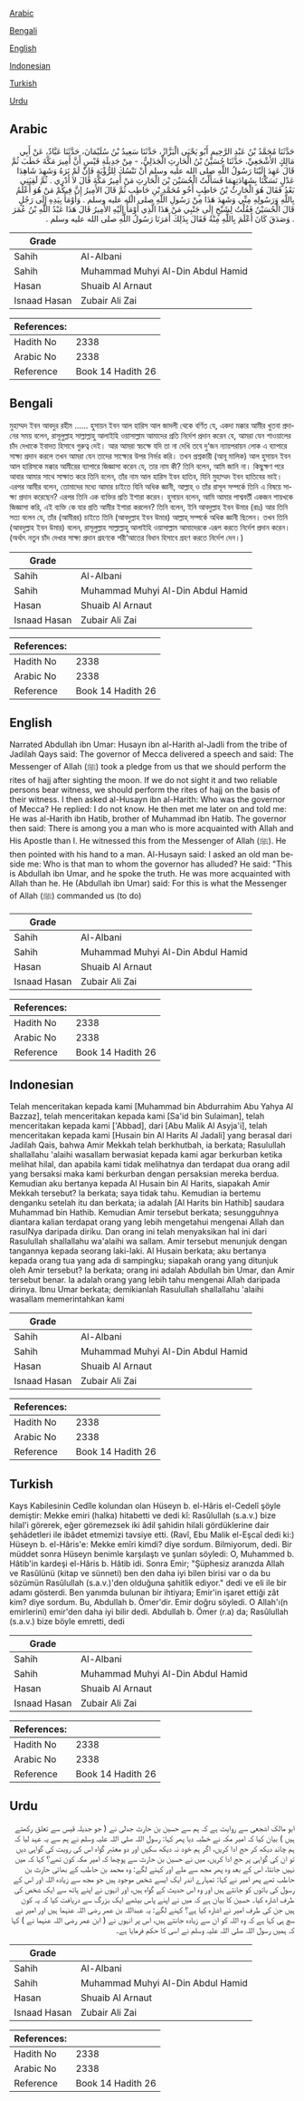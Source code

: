[Arabic](#arabic)

[Bengali](#bengali)

[English](#english)

[Indonesian](#indonesian)

[Turkish](#turkish)

[Urdu](#urdu)

## Arabic


<div dir="rtl" lang="ar" style={{fontSize:'larger',backgroundColor:'#f8f9fa',padding:20}}>
حَدَّثَنَا مُحَمَّدُ بْنُ عَبْدِ الرَّحِيمِ أَبُو يَحْيَى الْبَزَّازُ، حَدَّثَنَا سَعِيدُ بْنُ سُلَيْمَانَ، حَدَّثَنَا عَبَّادٌ، عَنْ أَبِي مَالِكٍ الأَشْجَعِيِّ، حَدَّثَنَا حُسَيْنُ بْنُ الْحَارِثِ الْجَدَلِيُّ، - مِنْ جَدِيلَةِ قَيْسٍ أَنَّ أَمِيرَ مَكَّةَ خَطَبَ ثُمَّ قَالَ عَهِدَ إِلَيْنَا رَسُولُ اللَّهِ صلى الله عليه وسلم أَنْ نَنْسُكَ لِلرُّؤْيَةِ فَإِنْ لَمْ نَرَهُ وَشَهِدَ شَاهِدَا عَدْلٍ نَسَكْنَا بِشَهَادَتِهِمَا فَسَأَلْتُ الْحُسَيْنَ بْنَ الْحَارِثِ مَنْ أَمِيرُ مَكَّةَ قَالَ لاَ أَدْرِي ‏.‏ ثُمَّ لَقِيَنِي بَعْدُ فَقَالَ هُوَ الْحَارِثُ بْنُ حَاطِبٍ أَخُو مُحَمَّدِ بْنِ حَاطِبٍ ثُمَّ قَالَ الأَمِيرُ إِنَّ فِيكُمْ مَنْ هُوَ أَعْلَمُ بِاللَّهِ وَرَسُولِهِ مِنِّي وَشَهِدَ هَذَا مِنْ رَسُولِ اللَّهِ صلى الله عليه وسلم ‏.‏ وَأَوْمَأَ بِيَدِهِ إِلَى رَجُلٍ قَالَ الْحُسَيْنُ فَقُلْتُ لِشَيْخٍ إِلَى جَنْبِي مَنْ هَذَا الَّذِي أَوْمَأَ إِلَيْهِ الأَمِيرُ قَالَ هَذَا عَبْدُ اللَّهِ بْنُ عُمَرَ ‏.‏ وَصَدَقَ كَانَ أَعْلَمَ بِاللَّهِ مِنْهُ فَقَالَ بِذَلِكَ أَمَرَنَا رَسُولُ اللَّهِ صلى الله عليه وسلم ‏.‏
</div>
<div style={{backgroundColor:'#f8f9fa',padding:20, marginBottom: 10}}><table> <thead> <tr> <th>Grade</th> <th></th> </tr> </thead> <tbody> <tr><td>Sahih</td><td>Al-Albani</td></tr><tr><td>Sahih</td><td>Muhammad Muhyi Al-Din Abdul Hamid</td></tr><tr><td>Hasan</td><td>Shuaib Al Arnaut</td></tr><tr><td>Isnaad Hasan</td><td>Zubair Ali Zai</td></tr></tbody></table><table> <thead> <tr> <th>References:</th> <th></th> </tr> </thead> <tbody><tr><td>Hadith No</td><td>2338</td></tr><tr><td>Arabic No</td><td>2338</td></tr><tr><td>Reference</td><td>Book 14 Hadith 26</td></tr></tbody></table></div>

## Bengali


<div dir="ltr" lang="bn" style={{fontSize:'larger',backgroundColor:'#f8f9fa',padding:20}}>
মুহাম্মদ ইবন আবদুর রহীম ...... হুসায়ন ইবন আল হারিস আল জাদলী থেকে বর্ণিত যে, একদা মক্কার আমীর খুতবা প্রদানের সময় বলেন, রাসূলুল্লাহ সাল্লাল্লাহু আলাইহি ওয়াসাল্লাম আমাদের প্রতি নির্দেশ প্রদান করেন যে, আমরা যেন শাওয়ালের চাঁদ দেখাকে ইবাদত হিসাবে গুরুত্ব দেই। আর আমরা স্বচক্ষে যদি তা না দেখি তবে দু‘জন ন্যায়পরায়ন লোক এ ব্যাপারে সাক্ষ্য প্রদান করলে তখন আমরা যেন তাদের সাক্ষ্যের উপর নির্ভর করি। তখন প্রশ্নকারী (আবূ মালিক) আল হুসায়ন ইবন আল হারিসকে মক্কার আমীরের ব্যাপারে জিজ্ঞাসা করেন যে, তার নাম কী? তিনি বলেন, আমি জানি না। কিছুক্ষণ পরে আবার আমার সাথে সাক্ষাত করে তিনি বলেন, তাঁর নাম আল হারিস ইবন হাতিব, যিনি মুহাম্মদ ইবন হাতিবের ভাই। এরপর আমীর বলেন, তোমাদের মধ্যে আমার চাইতে যিনি অধিক জ্ঞানী, আল্লাহ্‌ ও তাঁর রাসূল সম্পর্কে তিনি এ বিষয়ে সাক্ষ্য প্রদান করেছেন? এরপর তিনি এক ব্যক্তির প্রতি ইশারা করেন। হুসায়ন বলেন, আমি আমার পাশ্ববর্তী একজন শায়খকে জিজ্ঞাসা করি, এই ব্যক্তি কে যার প্রতি আমীর ইশারা করলেন? তিনি বলেন, ইনি আবদুল্লাহ ইবন উমার (রাঃ) আর তিনি সত্য বলেন যে, তাঁর (আমীরর) চাইতে তিনি (আবদুল্লাহ ইবন উমার) আল্লাহ্‌ সম্পর্কে অধিক জ্ঞানী ছিলেন। তখন তিনি (আবদুল্লাহ ইবন উমার) বলেন, রাসূলুল্লাহ সাল্লাল্লাহু আলাইহি ওয়াসাল্লাম আমাদেরকে এরূপ করতে নির্দেশ প্রদান করেন। (অর্থাৎ নতুন চাঁদ দেখার সাক্ষ্য প্রদান গ্রহণকে শরী‘আতের বিধান হিসাবে গ্রহণ করতে নির্দেশ দেন।)
</div>
<div style={{backgroundColor:'#f8f9fa',padding:20, marginBottom: 10}}><table> <thead> <tr> <th>Grade</th> <th></th> </tr> </thead> <tbody> <tr><td>Sahih</td><td>Al-Albani</td></tr><tr><td>Sahih</td><td>Muhammad Muhyi Al-Din Abdul Hamid</td></tr><tr><td>Hasan</td><td>Shuaib Al Arnaut</td></tr><tr><td>Isnaad Hasan</td><td>Zubair Ali Zai</td></tr></tbody></table><table> <thead> <tr> <th>References:</th> <th></th> </tr> </thead> <tbody><tr><td>Hadith No</td><td>2338</td></tr><tr><td>Arabic No</td><td>2338</td></tr><tr><td>Reference</td><td>Book 14 Hadith 26</td></tr></tbody></table></div>

## English


<div dir="ltr" lang="en" style={{fontSize:'larger',backgroundColor:'#f8f9fa',padding:20}}>
Narrated Abdullah ibn Umar: Husayn ibn al-Harith al-Jadli from the tribe of Jadilah Qays said: The governor of Mecca delivered a speech and said: The Messenger of Allah (ﷺ) took a pledge from us that we should perform the rites of hajj after sighting the moon. If we do not sight it and two reliable persons bear witness, we should perform the rites of hajj on the basis of their witness. I then asked al-Husayn ibn al-Harith: Who was the governor of Mecca? He replied: I do not know. He then met me later on and told me: He was al-Harith ibn Hatib, brother of Muhammad ibn Hatib. The governor then said: There is among you a man who is more acquainted with Allah and His Apostle than I. He witnessed this from the Messenger of Allah (ﷺ). He then pointed with his hand to a man. Al-Husayn said: I asked an old man beside me: Who is that man to whom the governor has alluded? He said: "This is Abdullah ibn Umar, and he spoke the truth. He was more acquainted with Allah than he. He (Abdullah ibn Umar) said: For this is what the Messenger of Allah (ﷺ) commanded us (to do)
</div>
<div style={{backgroundColor:'#f8f9fa',padding:20, marginBottom: 10}}><table> <thead> <tr> <th>Grade</th> <th></th> </tr> </thead> <tbody> <tr><td>Sahih</td><td>Al-Albani</td></tr><tr><td>Sahih</td><td>Muhammad Muhyi Al-Din Abdul Hamid</td></tr><tr><td>Hasan</td><td>Shuaib Al Arnaut</td></tr><tr><td>Isnaad Hasan</td><td>Zubair Ali Zai</td></tr></tbody></table><table> <thead> <tr> <th>References:</th> <th></th> </tr> </thead> <tbody><tr><td>Hadith No</td><td>2338</td></tr><tr><td>Arabic No</td><td>2338</td></tr><tr><td>Reference</td><td>Book 14 Hadith 26</td></tr></tbody></table></div>

## Indonesian


<div dir="ltr" lang="id" style={{fontSize:'larger',backgroundColor:'#f8f9fa',padding:20}}>
Telah menceritakan kepada kami [Muhammad bin Abdurrahim Abu Yahya Al Bazzaz], telah menceritakan kepada kami [Sa'id bin Sulaiman], telah menceritakan kepada kami ['Abbad], dari [Abu Malik Al Asyja'i], telah menceritakan kepada kami [Husain bin Al Harits Al Jadali] yang berasal dari Jadilah Qais, bahwa Amir Mekkah telah berkhutbah, ia berkata; Rasulullah shallallahu 'alaihi wasallam berwasiat kepada kami agar berkurban ketika melihat hilal, dan apabila kami tidak melihatnya dan terdapat dua orang adil yang bersaksi maka kami berkurban dengan persaksian mereka berdua. Kemudian aku bertanya kepada Al Husain bin Al Harits, siapakah Amir Mekkah tersebut? Ia berkata; saya tidak tahu. Kemudian ia bertemu denganku setelah itu dan berkata; ia adalah [Al Harits bin Hathib] saudara Muhammad bin Hathib. Kemudian Amir tersebut berkata; sesungguhnya diantara kalian terdapat orang yang lebih mengetahui mengenai Allah dan rasulNya daripada diriku. Dan orang ini telah menyaksikan hal ini dari Rasulullah shallallahu wa'alaihi wa sallam. Amir tersebut menunjuk dengan tangannya kepada seorang laki-laki. Al Husain berkata; aku bertanya kepada orang tua yang ada di sampingku; siapakah orang yang ditunjuk oleh Amir tersebut? Ia berkata; orang ini adalah Abdullah bin Umar, dan Amir tersebut benar. Ia adalah orang yang lebih tahu mengenai Allah daripada dirinya. Ibnu Umar berkata; demikianlah Rasulullah shallallahu 'alaihi wasallam memerintahkan kami
</div>
<div style={{backgroundColor:'#f8f9fa',padding:20, marginBottom: 10}}><table> <thead> <tr> <th>Grade</th> <th></th> </tr> </thead> <tbody> <tr><td>Sahih</td><td>Al-Albani</td></tr><tr><td>Sahih</td><td>Muhammad Muhyi Al-Din Abdul Hamid</td></tr><tr><td>Hasan</td><td>Shuaib Al Arnaut</td></tr><tr><td>Isnaad Hasan</td><td>Zubair Ali Zai</td></tr></tbody></table><table> <thead> <tr> <th>References:</th> <th></th> </tr> </thead> <tbody><tr><td>Hadith No</td><td>2338</td></tr><tr><td>Arabic No</td><td>2338</td></tr><tr><td>Reference</td><td>Book 14 Hadith 26</td></tr></tbody></table></div>

## Turkish


<div dir="ltr" lang="tr" style={{fontSize:'larger',backgroundColor:'#f8f9fa',padding:20}}>
Kays Kabilesinin Cedîle kolundan olan Hüseyn b. el-Hâris el-Cedelî şöyle demiştir: Mekke emiri (halka) hitabetti ve dedi kî: Rasûlullah (s.a.v.) bize hilal'i görerek, eğer göremezsek iki âdil şahidin hilali gördüklerine dair şehâdetleri ile ibâdet etmemizi tavsiye etti. (Ravî, Ebu Malik el-Eşcaî dedi ki:) Hüseyn b. el-Hâris'e: Mekke emîri kimdi? diye sordum. Bilmiyorum, dedi. Bir müddet sonra Hüseyn benimle karşılaştı ve şunları söyledi: O, Muhammed b. Hâtib'in kardeşi el-Hâris b. Hâtib idi. Sonra Emir; "Şüphesiz aranızda Allah ve Rasûlünü (kitap ve sünneti) ben den daha iyi bilen birisi var o da bu sözümün Rasûlullah (s.a.v.)'den olduğuna şahitlik ediyor." dedi ve eli ile bir adamı gösterdi. Ben yanımda bulunan bir ihtiyara; Emir'in işaret ettiği zât kim? diye sordum. Bu, Abdullah b. Ömer'dir. Emir doğru söyledi. O Allah'ı(n emirlerini) emir'den daha iyi bilir dedi. Abdullah b. Ömer (r.a) da; Rasûlullah (s.a.v.) bize böyle emretti, dedi
</div>
<div style={{backgroundColor:'#f8f9fa',padding:20, marginBottom: 10}}><table> <thead> <tr> <th>Grade</th> <th></th> </tr> </thead> <tbody> <tr><td>Sahih</td><td>Al-Albani</td></tr><tr><td>Sahih</td><td>Muhammad Muhyi Al-Din Abdul Hamid</td></tr><tr><td>Hasan</td><td>Shuaib Al Arnaut</td></tr><tr><td>Isnaad Hasan</td><td>Zubair Ali Zai</td></tr></tbody></table><table> <thead> <tr> <th>References:</th> <th></th> </tr> </thead> <tbody><tr><td>Hadith No</td><td>2338</td></tr><tr><td>Arabic No</td><td>2338</td></tr><tr><td>Reference</td><td>Book 14 Hadith 26</td></tr></tbody></table></div>

## Urdu


<div dir="rtl" lang="ur" style={{fontSize:'larger',backgroundColor:'#f8f9fa',padding:20}}>
ابو مالک اشجعی سے روایت ہے کہ ہم سے حسین بن حارث جدلی نے ( جو جدیلہ قیس سے تعلق رکھتے ہیں ) بیان کیا کہ امیر مکہ نے خطبہ دیا پھر کہا: رسول اللہ صلی اللہ علیہ وسلم نے ہم سے یہ عہد لیا کہ ہم چاند دیکھ کر حج ادا کریں، اگر ہم خود نہ دیکھ سکیں اور دو معتبر گواہ اس کی رویت کی گواہی دیں تو ان کی گواہی پر حج ادا کریں، میں نے حسین بن حارث سے پوچھا کہ امیر مکہ کون تھے؟ کہا کہ میں نہیں جانتا، اس کے بعد وہ پھر مجھ سے ملے اور کہنے لگے: وہ محمد بن حاطب کے بھائی حارث بن حاطب تھے پھر امیر نے کہا: تمہارے اندر ایک ایسے شخص موجود ہیں جو مجھ سے زیادہ اللہ اور اس کے رسول کی باتوں کو جانتے ہیں اور وہ اس حدیث کے گواہ ہیں، اور انہوں نے اپنے ہاتھ سے ایک شخص کی طرف اشارہ کیا۔ حسین کا بیان ہے کہ میں نے اپنے پاس بیٹھے ایک بزرگ سے دریافت کیا کہ یہ کون ہیں جن کی طرف امیر نے اشارہ کیا ہے؟ کہنے لگے: یہ عبداللہ بن عمر رضی اللہ عنہما ہیں اور امیر نے سچ ہی کہا ہے کہ وہ اللہ کو ان سے زیادہ جانتے ہیں، اس پر انہوں نے ( ابن عمر رضی اللہ عنہما نے ) کہا کہ ہمیں رسول اللہ صلی اللہ علیہ وسلم نے اسی کا حکم فرمایا ہے۔
</div>
<div style={{backgroundColor:'#f8f9fa',padding:20, marginBottom: 10}}><table> <thead> <tr> <th>Grade</th> <th></th> </tr> </thead> <tbody> <tr><td>Sahih</td><td>Al-Albani</td></tr><tr><td>Sahih</td><td>Muhammad Muhyi Al-Din Abdul Hamid</td></tr><tr><td>Hasan</td><td>Shuaib Al Arnaut</td></tr><tr><td>Isnaad Hasan</td><td>Zubair Ali Zai</td></tr></tbody></table><table> <thead> <tr> <th>References:</th> <th></th> </tr> </thead> <tbody><tr><td>Hadith No</td><td>2338</td></tr><tr><td>Arabic No</td><td>2338</td></tr><tr><td>Reference</td><td>Book 14 Hadith 26</td></tr></tbody></table></div>